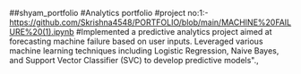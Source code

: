 ##shyam_portfolio
#Analytics portfolio
#project no:1:-https://github.com/Skrishna4548/PORTFOLIO/blob/main/MACHINE%20FAILURE%20(1).ipynb
#Implemented a predictive analytics project aimed at
forecasting machine failure based on user inputs. Leveraged various machine
learning techniques including Logistic Regression, Naive Bayes, and Support Vector
Classifier (SVC) to develop predictive models".,
